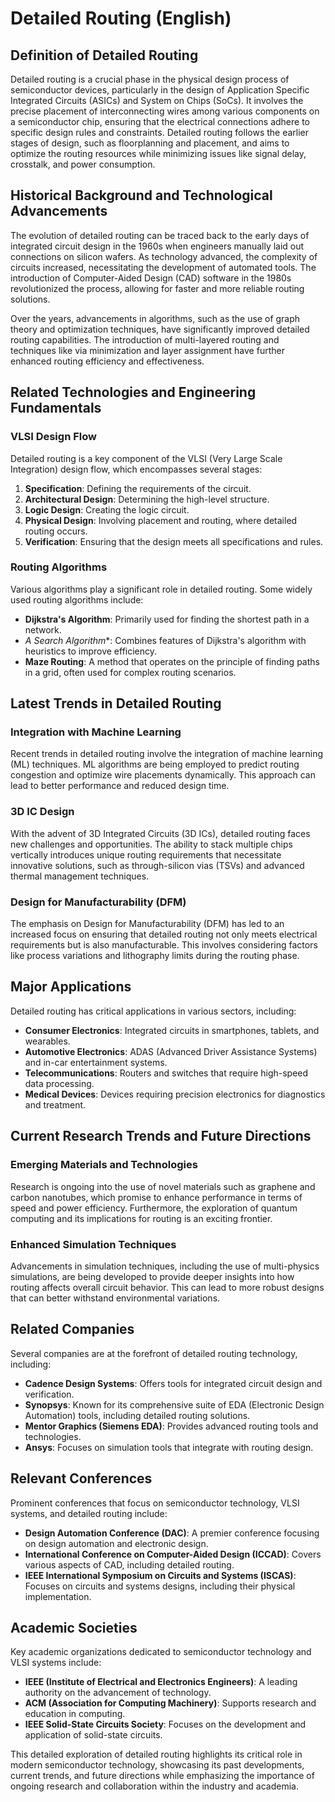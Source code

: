 # Detailed Routing (English)

## Definition of Detailed Routing

Detailed routing is a crucial phase in the physical design process of semiconductor devices, particularly in the design of Application Specific Integrated Circuits (ASICs) and System on Chips (SoCs). It involves the precise placement of interconnecting wires among various components on a semiconductor chip, ensuring that the electrical connections adhere to specific design rules and constraints. Detailed routing follows the earlier stages of design, such as floorplanning and placement, and aims to optimize the routing resources while minimizing issues like signal delay, crosstalk, and power consumption.

## Historical Background and Technological Advancements

The evolution of detailed routing can be traced back to the early days of integrated circuit design in the 1960s when engineers manually laid out connections on silicon wafers. As technology advanced, the complexity of circuits increased, necessitating the development of automated tools. The introduction of Computer-Aided Design (CAD) software in the 1980s revolutionized the process, allowing for faster and more reliable routing solutions. 

Over the years, advancements in algorithms, such as the use of graph theory and optimization techniques, have significantly improved detailed routing capabilities. The introduction of multi-layered routing and techniques like via minimization and layer assignment have further enhanced routing efficiency and effectiveness.

## Related Technologies and Engineering Fundamentals

### VLSI Design Flow

Detailed routing is a key component of the VLSI (Very Large Scale Integration) design flow, which encompasses several stages:

1. **Specification**: Defining the requirements of the circuit.
2. **Architectural Design**: Determining the high-level structure.
3. **Logic Design**: Creating the logic circuit.
4. **Physical Design**: Involving placement and routing, where detailed routing occurs.
5. **Verification**: Ensuring that the design meets all specifications and rules.

### Routing Algorithms

Various algorithms play a significant role in detailed routing. Some widely used routing algorithms include:

- **Dijkstra's Algorithm**: Primarily used for finding the shortest path in a network.
- **A* Search Algorithm**: Combines features of Dijkstra's algorithm with heuristics to improve efficiency.
- **Maze Routing**: A method that operates on the principle of finding paths in a grid, often used for complex routing scenarios.

## Latest Trends in Detailed Routing

### Integration with Machine Learning

Recent trends in detailed routing involve the integration of machine learning (ML) techniques. ML algorithms are being employed to predict routing congestion and optimize wire placements dynamically. This approach can lead to better performance and reduced design time.

### 3D IC Design

With the advent of 3D Integrated Circuits (3D ICs), detailed routing faces new challenges and opportunities. The ability to stack multiple chips vertically introduces unique routing requirements that necessitate innovative solutions, such as through-silicon vias (TSVs) and advanced thermal management techniques.

### Design for Manufacturability (DFM)

The emphasis on Design for Manufacturability (DFM) has led to an increased focus on ensuring that detailed routing not only meets electrical requirements but is also manufacturable. This involves considering factors like process variations and lithography limits during the routing phase.

## Major Applications

Detailed routing has critical applications in various sectors, including:

- **Consumer Electronics**: Integrated circuits in smartphones, tablets, and wearables.
- **Automotive Electronics**: ADAS (Advanced Driver Assistance Systems) and in-car entertainment systems.
- **Telecommunications**: Routers and switches that require high-speed data processing.
- **Medical Devices**: Devices requiring precision electronics for diagnostics and treatment.

## Current Research Trends and Future Directions

### Emerging Materials and Technologies

Research is ongoing into the use of novel materials such as graphene and carbon nanotubes, which promise to enhance performance in terms of speed and power efficiency. Furthermore, the exploration of quantum computing and its implications for routing is an exciting frontier.

### Enhanced Simulation Techniques

Advancements in simulation techniques, including the use of multi-physics simulations, are being developed to provide deeper insights into how routing affects overall circuit behavior. This can lead to more robust designs that can better withstand environmental variations.

## Related Companies

Several companies are at the forefront of detailed routing technology, including:

- **Cadence Design Systems**: Offers tools for integrated circuit design and verification.
- **Synopsys**: Known for its comprehensive suite of EDA (Electronic Design Automation) tools, including detailed routing solutions.
- **Mentor Graphics (Siemens EDA)**: Provides advanced routing tools and technologies.
- **Ansys**: Focuses on simulation tools that integrate with routing design.

## Relevant Conferences

Prominent conferences that focus on semiconductor technology, VLSI systems, and detailed routing include:

- **Design Automation Conference (DAC)**: A premier conference focusing on design automation and electronic design.
- **International Conference on Computer-Aided Design (ICCAD)**: Covers various aspects of CAD, including detailed routing.
- **IEEE International Symposium on Circuits and Systems (ISCAS)**: Focuses on circuits and systems designs, including their physical implementation.

## Academic Societies

Key academic organizations dedicated to semiconductor technology and VLSI systems include:

- **IEEE (Institute of Electrical and Electronics Engineers)**: A leading authority on the advancement of technology.
- **ACM (Association for Computing Machinery)**: Supports research and education in computing.
- **IEEE Solid-State Circuits Society**: Focuses on the development and application of solid-state circuits.

This detailed exploration of detailed routing highlights its critical role in modern semiconductor technology, showcasing its past developments, current trends, and future directions while emphasizing the importance of ongoing research and collaboration within the industry and academia.